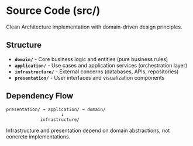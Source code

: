 # Source Code (src/)

Clean Architecture implementation with domain-driven design principles.

## Structure

- **`domain/`** - Core business logic and entities (pure business rules)
- **`application/`** - Use cases and application services (orchestration layer) 
- **`infrastructure/`** - External concerns (databases, APIs, repositories)
- **`presentation/`** - User interfaces and visualization components

## Dependency Flow

```
presentation/ → application/ → domain/
                     ↓
             infrastructure/
```

Infrastructure and presentation depend on domain abstractions, not concrete implementations.